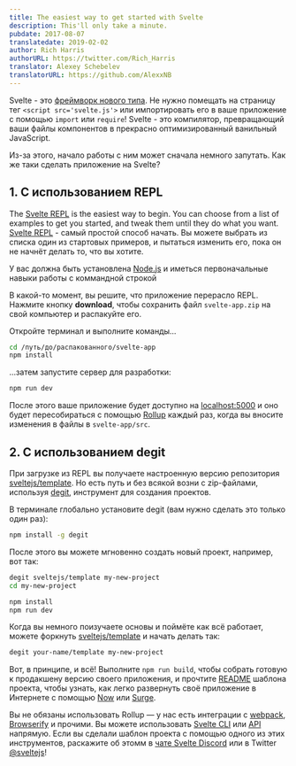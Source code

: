 ```yaml
---
title: The easiest way to get started with Svelte
description: This'll only take a minute.
pubdate: 2017-08-07
translatedate: 2019-02-02
author: Rich Harris
authorURL: https://twitter.com/Rich_Harris
translator: Alexey Schebelev
translatorURL: https://github.com/AlexxNB
---
```


Svelte - это [фреймворк нового типа](/blog/frameworks-without-the-framework). Не нужно помещать на страницу тег `<script src='svelte.js'>` или импортировать его в ваше приложение с помощью `import` или `require`! Svelte - это компилятор, превращающий ваши файлы компонентов в прекрасно оптимизированный ванильный JavaScript.

Из-за этого, начало работы с ним может сначала немного запутать. Как же таки сделать приложение на Svelte?


## 1. С использованием REPL

The [Svelte REPL](https://svelte.technology/repl) is the easiest way to begin. You can choose from a list of examples to get you started, and tweak them until they do what you want.
[Svelte REPL](https://svelte.technology/repl) - самый простой способ начать. Вы можете выбрать из списка один из стартовых примеров, и пытаться изменить его, пока он не начнёт делать то, что вы хотите.

<aside><p>У вас должна быть установлена <a href="https://nodejs.org/">Node.js</a>  и иметься первоначальные навыки работы с коммандной строкой</p></aside>

В какой-то момент, вы решите, что приложение перерасло REPL. Нажмите кнопку **download**, чтобы сохранить файл `svelte-app.zip` на свой компьютер и распакуйте его.

Откройте терминал и выполните команды...

```bash
cd /путь/до/распакованного/svelte-app
npm install
```

...затем запустите сервер для разработки:

```bash
npm run dev
```

После этого ваше приложение будет доступно на [localhost:5000](http://localhost:5000) и оно будет пересобираться с помощью [Rollup](https://rollupjs.org) каждый раз, когда вы вносите изменения в файлы в `svelte-app/src`.


## 2. С использованием degit

При загрузке из REPL вы получаете настроенную версию репозитория [sveltejs/template](https://github.com/sveltejs/template). Но есть путь и без всякой возни с zip-файлами, используя [degit](https://github.com/Rich-Harris/degit), инструмент для создания проектов.

В терминале глобально установите degit (вам нужно сделать это только один раз):

```bash
npm install -g degit
```

После этого вы можете мгновенно создать новый проект, например, вот так:

```bash
degit sveltejs/template my-new-project
cd my-new-project

npm install
npm run dev
```

Когда вы немного поизучаете основы и поймёте как всё работает, можете форкнуть [sveltejs/template](https://github.com/sveltejs/template) и начать делать так:

```bash
degit your-name/template my-new-project
```

Вот, в принципе, и всё! Выполните `npm run build`, чтобы собрать готовую к продакшену версию своего приложения, и прочтите [README](https://github.com/sveltejs/template/blob/master/README.md) шаблона проекта, чтобы узнать, как легко развернуть своё приложение в Интернете с помощью [Now](https://zeit.co/now) или [Surge](http://surge.sh/).

Вы не обязаны использовать Rollup — у нас есть интеграции с [webpack](https://github.com/sveltejs/svelte-loader), [Browserify](https://github.com/tehshrike/sveltify) и прочими. Вы можете использовать [Svelte CLI](https://github.com/sveltejs/svelte-cli) или [API](https://github.com/sveltejs/svelte#api) напрямую. Если вы сделали шаблон проекта с помощью одного из этих инструментов, раскажите об этомм в [чате Svelte Discord](https://discord.gg/yy75DKs) или в Twitter [@sveltejs](https://twitter.com/sveltejs)!